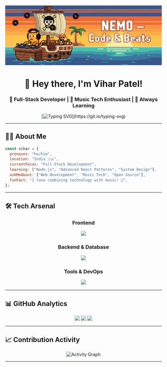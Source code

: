 <div align="center">
  
![Header Banner](assets/banner.png)

# 👋 Hey there, I'm Vihar Patel!

### 🚀 Full-Stack Developer | 🎵 Music Tech Enthusiast | 🌱 Always Learning

[![Typing SVG](https://readme-typing-svg.herokuapp.com?font=Fira+Code&size=18&duration=2000&pause=1000&color=00D9FF&center=true&vCenter=true&width=600&lines=Building+scalable+web+applications;Passionate+about+modern+technologies;Open+to+exciting+collaborations!)](https://git.io/typing-svg)

</div>

---

## 🧑‍💻 About Me

```javascript
const vihar = {
  pronouns: "he/him",
  location: "India 🇮🇳",
  currentFocus: "Full-Stack Development",
  learning: ["Node.js", "Advanced React Patterns", "System Design"],
  askMeAbout: ["Web Development", "Music Tech", "Open Source"],
  funFact: "I love combining technology with music! 🎵",
};
```

---

## 🛠️ Tech Arsenal

<div align="center">

### Frontend

<img src="https://skillicons.dev/icons?i=react,html,css,tailwind" />

### Backend & Database

<img src="https://skillicons.dev/icons?i=postgres,mysql,express,nestjs,nodejs,spring,rabbitmq" />

### Tools & DevOps

<img src="https://skillicons.dev/icons?i=docker,git,vscode,postman" />

</div>

---

## 📊 GitHub Analytics

<div align="center">

<img height="180em" src="https://github-readme-stats.vercel.app/api?username=Vihar214&show_icons=true&theme=tokyonight&hide_border=true&bg_color=0D1117&title_color=00D9FF&icon_color=00D9FF&text_color=FFFFFF" />
<img height="180em" src="https://github-readme-stats.vercel.app/api/top-langs/?username=Vihar214&layout=compact&theme=tokyonight&hide_border=true&bg_color=0D1117&title_color=00D9FF&text_color=FFFFFF" />

<img src="https://github-readme-streak-stats.herokuapp.com/?user=Vihar214&theme=tokyonight&hide_border=true&background=0D1117&stroke=00D9FF&ring=00D9FF&fire=00D9FF&currStreakNum=00D9FF&sideNums=00D9FF&currStreakLabel=00D9FF&sideLabels=00D9FF&dates=FFFFFF" />

</div>

---

## 📈 Contribution Activity

<div align="center">

![Activity Graph](https://github-readme-activity-graph.vercel.app/graph?username=Vihar214&theme=tokyo-night&hide_border=true&bg_color=0D1117&color=00D9FF&line=00D9FF&point=FFFFFF&area=true)

</div>

---

#
